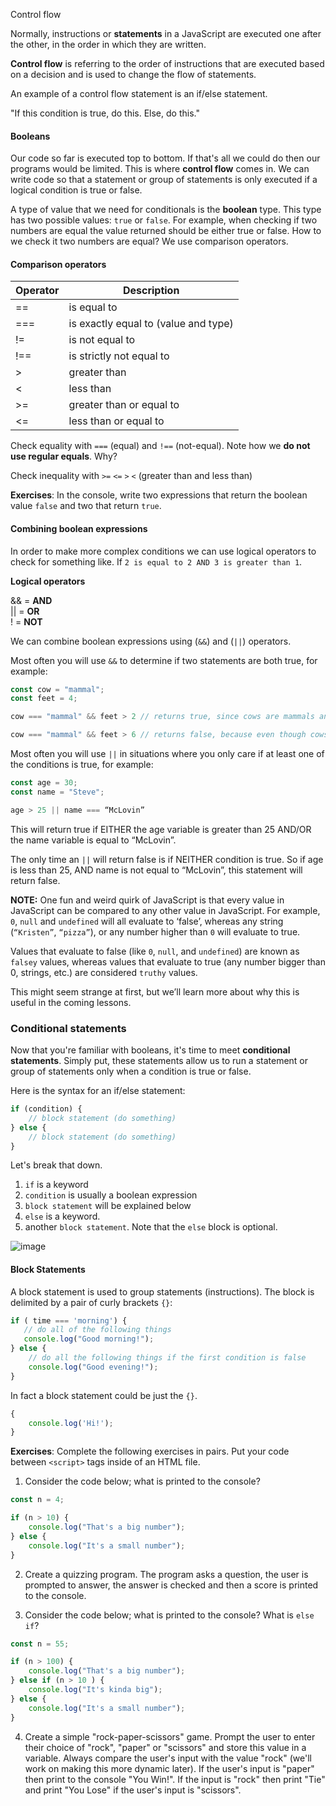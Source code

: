 Control flow

Normally, instructions or **statements** in a JavaScript are executed one after the other, in the order in which they are written. 

**Control flow** is referring to the order of instructions that are executed based on a decision and is used to change the flow of statements. 

An example of a control flow statement is an if/else statement.

"If this condition is true, do this. Else, do this."

#### Booleans

Our code so far is executed top to bottom. If that's all we could do then our programs would be limited. This is where **control flow** comes in. We can write code so that a statement or group of statements is only executed if a logical condition is true or false.

A type of value that we need for conditionals is the **boolean** type. This type has two possible values: `true` or `false`. For example, when checking if two numbers are equal the value returned should be either true or false. How to we check it two numbers are equal? We use comparison operators.

#### Comparison operators

Operator     |  Description  
------------ | -------------
==	 | is equal to 
===	 | is exactly equal to (value and type)
!=	| is not equal to
!==	| is strictly not equal to
>	| greater than 
<	| less than
>=	| greater than or equal to	
<=	| less than or equal to



Check equality with `===` (equal) and `!==` (not-equal). Note how we **do not use regular equals**. Why?

Check inequality with `>=` `<=` `>` `<` (greater than and less than)

**Exercises**: In the console, write two expressions that return the boolean value `false` and two that return `true`.

#### Combining boolean expressions

In order to make more complex conditions we can use logical operators to check for something like. If `2 is equal to 2 AND 3 is greater than 1`.

**Logical operators**  

&&  = **AND** <br>
|| =  **OR** <br>
!   = **NOT** <br>

We can combine boolean expressions using (`&&`) and (`||`) operators.

Most often you will use `&&` to determine if two statements are both true, for example:

```js
const cow = "mammal";
const feet = 4;

cow === "mammal" && feet > 2 // returns true, since cows are mammals and they have more than two feet

cow === "mammal" && feet > 6 // returns false, because even though cows are mammals, they have fewer than 6 feet!
```

Most often you will use `||` in situations where you only care if at least one of the conditions is true, for example:

```js
const age = 30;
const name = "Steve";

age > 25 || name === “McLovin”
```

This will return true if EITHER the age variable is greater than 25 AND/OR the name variable is equal to “McLovin”.

The only time an `||` will return false is if NEITHER condition is true. So if age is less than 25, AND name is not equal to “McLovin”, this statement will return false.

**NOTE:** One fun and weird quirk of JavaScript is that every value in JavaScript can be compared to any other value in JavaScript. For example, `0`, `null` and `undefined` will all evaluate to ‘false’, whereas any string (`“Kristen”`, `“pizza”`), or any number higher than `0` will evaluate to true.

Values that evaluate to false (like `0`, `null`, and `undefined`) are known as `falsey` values, whereas values that evaluate to true (any number bigger than 0, strings, etc.) are considered `truthy` values.

This might seem strange at first, but we’ll learn more about why this is useful in the coming lessons.

### Conditional statements
Now that you're familiar with booleans, it's time to meet **conditional statements**. Simply put, these statements allow us to run a statement or group of statements only when a condition is true or false.

Here is the syntax for an if/else statement:

```js
if (condition) {
	// block statement (do something)
} else {
	// block statement (do something)
}
```


Let's break that down.

1. `if` is a keyword
2. `condition` is usually a boolean expression
3. `block statement` will be explained below
4. `else` is a keyword. 
5. another `block statement`. Note that the `else` block is optional.


![image](https://hychalknotes.s3.amazonaws.com/control-flow.png)

#### Block Statements
A block statement is used to group statements (instructions). The block is delimited by a pair of curly brackets `{}`:

```js
if ( time === 'morning') {
   // do all of the following things
   console.log("Good morning!");
} else {
	// do all the following things if the first condition is false
	console.log("Good evening!");
}
```

In fact a block statement could be just the `{}`.

```js
{
	console.log('Hi!');
}
```

**Exercises**: Complete the following exercises in pairs. Put your code between `<script>` tags inside of an HTML file.


1. Consider the code below; what is printed to the console?

```js
const n = 4;

if (n > 10) {
	console.log("That's a big number");
} else {
	console.log("It's a small number");
}
```


2. Create a quizzing program. The program asks a question, the user is prompted to answer, the answer is checked and then a score is printed to the console.

3. Consider the code below; what is printed to the console? What is `else if`?

```js
const n = 55;

if (n > 100) {
	console.log("That's a big number");
} else if (n > 10 ) {
	console.log("It's kinda big");
} else {
	console.log("It's a small number");
}
```

4. Create a simple "rock-paper-scissors" game. Prompt the user to enter their choice of "rock", "paper" or "scissors" and store this value in a variable. Always compare the user's input with the value "rock" (we'll work on making this more dynamic later). If the user's input is "paper" then print to the console "You Win!". If the input is "rock" then print "Tie" and print "You Lose" if the user's input is "scissors". 